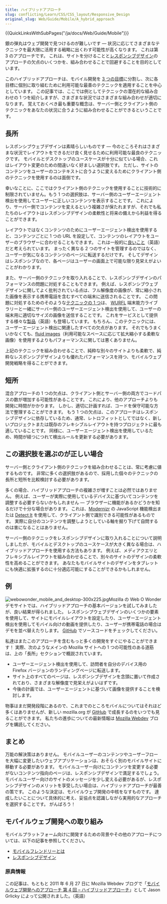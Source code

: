 ```yaml
---
title: ハイブリッドアプローチ
slug: conflicting/Learn/CSS/CSS_layout/Responsive_Design
original_slug: Web/Guide/Mobile/A_hybrid_approach
---
```


{{QuickLinksWithSubPages("/ja/docs/Web/Guide/Mobile")}}

銀の弾丸はウェブ開発で見つけるのが難しいです — 状況に応じてさまざまなテクニックを最大限に活用する戦略に出くわす可能性が高くなります。 これは第 3 のアプローチです。 これは、サイトを分けることと[レスポンシブデザイン](/ja/docs/Web/Progressive_web_apps)のアプローチの欠点のいくつかを、組み合わせることで回避することを目的としています。

このハイブリッドアプローチは、モバイル開発を [3 つの目標](/ja/docs/Web/Guide/Mobile/Mobile-friendliness)に分割し、次に各目標に個別に取り組むために利用可能な最善のテクニックを適用することを中心としています。 この記事では、ここでは例としてテクニックの潜在的な組み合わせの 1 つを紹介しますが、さまざまな状況ではさまざまな組み合わせが適切になります。 覚えておくべき最も重要な概念は、サーバー側とクライアント側のテクニックをあなたの状況に合うように組み合わせることができるということです。

## 長所

レスポンシブウェブデザインは素晴らしいものです — 今のところそれはさまざまな状況でレイアウトをできるだけ良く見せるために利用可能な最良のテクニックです。 モバイルとデスクトップのユースケースが十分に似ている場合、これはレイアウト変更のための間違いなく好ましい選択肢です。 ただし、サイトのコンテンツをユーザーのコンテキストに合うように変えるためにクライアント側のテクニックを使用するのは面倒です。

幸いなことに、ここではクライアント側のテクニックを使用することに技術的に制限されていません。もう 1 つの選択肢は、サーバー側のユーザーエージェント検出を使用してユーザーに正しいコンテンツを表示することです。 これにより、サーバー側でコンテンツを変えるという複雑さが保たれますが、それでも私たちのレイアウトはレスポンシブデザインの柔軟性と将来の備えから利益を得ることができます。

レイアウトではなくコンテンツのためにユーザーエージェント検出を使用すると、コンテンツごとに 1 つの URL を設定して、コンテンツのレイアウトをユーザーのブラウザーに合わせることもできます。 これは一般的に[良いこと](https://www.w3.org/TR/mobile-bp/#OneWeb)（英語）だと考えられています。 まったく異なる 2 つのサイトを管理するのではなく、ユーザーが気になるコンテンツのページに転送するだけです。 そしてデザインはレスポンシブなので、各ページはユーザーの画面上で可能な限り見栄えがよいことがわかります。

また、サーバー側のテクニックを取り入れることで、レスポンシブデザインのパフォーマンスの問題に対処することもできます。 例えば、レスポンシブウェブデザインに関してよく批判されている点は、フル解像度の画像が、常に縮小された画像を表示する携帯電話を含むすべての端末に送信されることです。 この問題に対処するためのそのような[テクニックの 1 つ](https://www.scientiamobile.com/capabilities/?search=image)は、 [WURFL](http://wurfl.sourceforge.net/) 端末能力ライブラリーと一緒にサーバー側のユーザーエージェント検出を使用して、ユーザーの端末用に適切なサイズの画像を送信することです。 これをサービスとして提供する様々な[製品](https://www.sencha.com/platform/)（英語）も登場しています。 もちろん、このテクニックには、ユーザーエージェント検出に関連したすべての欠点があります。 それでもうまくいかなくても、[fluid images](https://unstoppablerobotninja.com/entry/fluid-images/)（利用可能なスペースに応じて拡大縮小する柔軟な画像）を使用するよりもパフォーマンスに関しては悪くありません。

上記のテクニックを組み合わせることで、純粋な別々のサイトよりも柔軟で、純粋なレスポンシブデザインよりも優れたパフォーマンスを持つ、モバイルウェブ開発戦略を得ることができます。

## 短所

混合アプローチの 1 つの欠点は、クライアント側とサーバー側の両方でコードパスの数が増加する可能性があることです。 これにより、他のアプローチよりも開発に時間がかかります。 しかし、適切に計画すれば、コードを保守可能な方法で整理することができます。 もう 1 つの欠点は、このアプローチはレスポンシブデザインに依存しているため、通常、レトロフィットとしてではなく、新しいプロジェクトまたは既存のフレキシブルレイアウトを持つプロジェクトに最も適していることです。 同様に、ユーザーエージェント検出を使用しているため、時間が経つにつれて検出ルールを更新する必要があります。

## この選択肢を選ぶのが正しい場合

サーバー側とクライアント側のテクニックを組み合わせることは、常に考慮に値するものです。 非常に多くの選択肢があるので、採用した個々のテクニックの長所と短所を比較検討する必要があります。

多くの場合、ハイブリッドアプローチの複雑さが増すことは必然ではありません。 例えば、ユーザーが実際に使用しているデバイスに基づいてコンテンツを調整する必要すらないかもしれません — ブラウザーに機能があるかどうかを知るだけで十分な場合があります。 これは、[Modernizr](https://modernizr.com/docs/#s2) の JavaScript 機能検出または [Detect It](https://github.com/rafgraph/detect-it) を使用して、クライアント側で識別できる可能性があるものです。 実際に自分のコンテンツを調整しようとしている軸を掘り下げて自問するのは害になることはありません。

サーバー側のテクニックをレスポンシブデザインに取り入れることについて説明しましたが、モバイルとデスクトップのユースケースが大きく異なる場合は、ハイブリッドアプローチを使用する方法もあります。 例えば、メディアクエリとフレキシブルレイアウトを組み合わせることで、別々のサイトのデザインの柔軟性を高めることができます。 あなたもモバイルサイトのデザインをタブレットにも快適に拡張するのに十分適応可能にすることができるかもしれません。

## 例

![webowonder_mobile_and_desktop-300x225.jpg](webowonder_mobile_and_desktop-300x225.jpg)Mozilla の Web O Wonder デモサイトでは、ハイブリッドアプローチの基本バージョンを試してみましたが、良い結果が得られました。 レスポンシブウェブデザインのいくつかの要素を使用して、サイトにモバイルレイアウトを設定したり、ユーザーエージェント検出を使用してモバイル向けの動画を提供したり、ユーザーが携帯電話の場合はデモを並べ替えたりします。 [GitHub](https://github.com/mozilla/webowonder/) でソースコードをチェックしてください。

私達はまたこのアプローチを含むもっと多くの開発をすぐにやることができます！ 実際、次のようなメインの Mozilla サイトへの 1 つの可能性のある道筋は、上の「長所」セクションで概説されています。

- ユーザーエージェント検出を使用して、訪問者を自分のデバイス用の Firefox バージョンのランディングページに転送します。
- サイト上のすべてのページは、レスポンシブデザインを念頭に置いて作成されており、さまざまな解像度で見栄えがよいはずです。
- 今後の計画では、ユーザーエージェントに基づいて画像を提供することを検討します。

物事はまだ開発段階にあるので、これまでのところモバイルについてはそれほど多くはありませんが、新しい mozilla.org が [GitHub](https://github.com/mozilla/bedrock) で成長するのをいつでも見ることができます。 私たちの進歩についての最新情報は [Mozilla Webdev](https://blog.mozilla.org/webdev/) ブログを購読してください。

## まとめ

万能の解決策はありません。 モバイルユーザーのコンテンツやユーザーフローを大幅に変更したいウェブアプリケーションは、おそらく別のモバイルサイトに移動する必要があります。 モバイルユーザー向けにコンテンツを変更する必要がないコンテンツ指向のページは、レスポンシブデザインで満足するでしょう。 モバイルユーザー向けのサイトのメッセージを少し変える必要があるが、レスポンシブデザインのメリットを享受したい場合は、ハイブリッドアプローチが最善の策です。 このような決定は、モバイルウェブ開発の中核をなすものです。 達成したいことについて具体的に考え、妥協点を認識しながら実用的なアプローチを選択することです。 がんばろう！

## モバイルウェブ開発への取り組み

モバイルプラットフォーム向けに開発するための背景やその他のアプローチについては、以下の記事を参照してください。

- [モバイルフレンドリーとは](/ja/docs/Web/Guide/Mobile/Mobile-friendliness)
- [レスポンシブデザイン](/ja/docs/Web/Progressive_web_apps)

### 原典情報

この記事は、もともと 2011 年 6 月 27 日に Mozilla Webdev ブログで「[モバイルウェブ開発へのアプローチ 第 4 回 – ハイブリッドアプローチ](https://blog.mozilla.org/webdev/2011/06/27/approaches-to-mobile-web-development-part-4-%E2%80%93-a-hybrid-approach/)」として Jason Grlicky によって公開されました。（英語）
